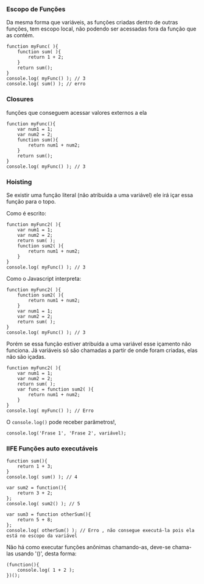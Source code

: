 ### Escopo de Funções

Da mesma forma que variáveis, as funções criadas dentro de outras funções, tem escopo local, não podendo ser acessadas fora da função que as contém.
```
function myFunc( ){
    function sum( ){
        return 1 + 2;
    }
    return sum();
}
console.log( myFunc() ); // 3
console.log( sum() ); // erro
```

### Closures
funções que conseguem acessar valores externos a ela
```
function myFunc(){
    var num1 = 1;
    var num2 = 2;
    function sum(){
        return num1 + num2;
    }
    return sum();
}
console.log( myFunc() ); // 3
```

### Hoisting
Se existir uma função literal (não atribuida a uma variável) ele irá içar essa função para o topo.  

Como é escrito:
```
function myFunc2( ){
    var num1 = 1;
    var num2 = 2;
    return sum( );
    function sum2( ){
        return num1 + num2;
    }
}
console.log( myFunc() ); // 3
```

Como o Javascript interpreta:

```
function myFunc2( ){
    function sum2( ){
        return num1 + num2;
    }
    var num1 = 1;
    var num2 = 2;
    return sum( );
}
console.log( myFunc() ); // 3
```

Porém se essa função estiver atribuída a uma variável esse içamento não funciona. Já variáveis só são chamadas a partir de onde foram criadas, elas não são içadas.


```
function myFunc2( ){
    var num1 = 1;
    var num2 = 2;
    return sum( );
    var func = function sum2( ){
        return num1 + num2;
    }
}
console.log( myFunc() ); // Erro
```

O `console.log()` pode receber parâmetros!,

```
console.log('Frase 1', 'Frase 2', variável);
```

### IIFE Funções auto executáveis

```
function sum(){
    return 1 + 3;
}
console.log( sum() ); // 4

var sum2 = function(){
    return 3 + 2;
};
console.log( sum2() ); // 5

var sum3 = function otherSum(){
    return 5 + 8;
};
console.log( otherSum() ); // Erro , não consegue executá-la pois ela está no escopo da variável
```

Não há como executar funções anônimas chamando-as, deve-se chama-las usando '()', desta forma:

```
(function(){
    console.log( 1 + 2 );
})();
```
